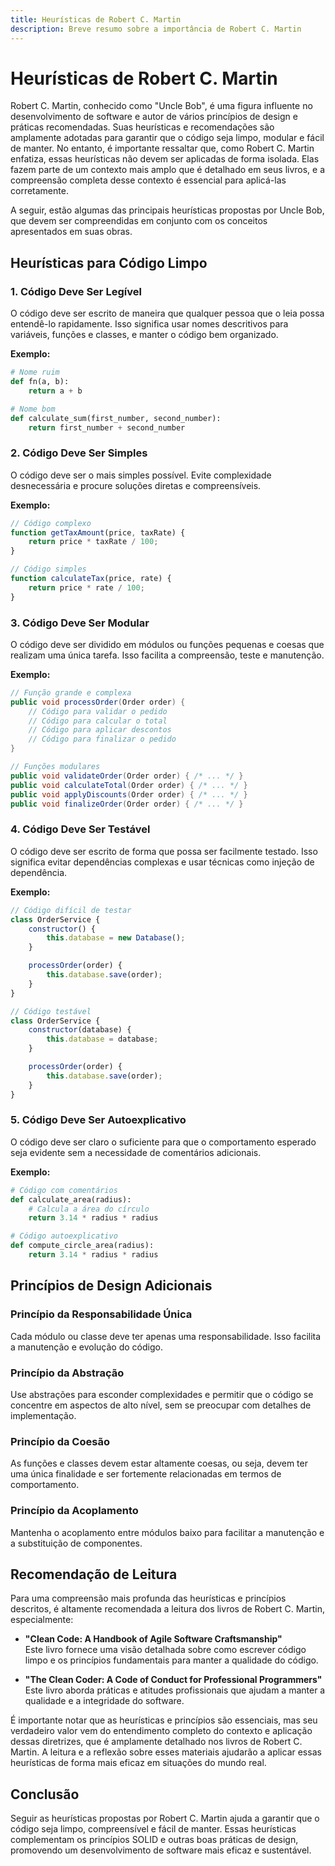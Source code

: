 ```yaml
---
title: Heurísticas de Robert C. Martin
description: Breve resumo sobre a importância de Robert C. Martin
---
```


# Heurísticas de Robert C. Martin

Robert C. Martin, conhecido como "Uncle Bob", é uma figura influente no desenvolvimento de software e autor de vários princípios de design e práticas recomendadas. Suas heurísticas e recomendações são amplamente adotadas para garantir que o código seja limpo, modular e fácil de manter. No entanto, é importante ressaltar que, como Robert C. Martin enfatiza, essas heurísticas não devem ser aplicadas de forma isolada. Elas fazem parte de um contexto mais amplo que é detalhado em seus livros, e a compreensão completa desse contexto é essencial para aplicá-las corretamente. 

A seguir, estão algumas das principais heurísticas propostas por Uncle Bob, que devem ser compreendidas em conjunto com os conceitos apresentados em suas obras.

## Heurísticas para Código Limpo

### 1. **Código Deve Ser Legível**
O código deve ser escrito de maneira que qualquer pessoa que o leia possa entendê-lo rapidamente. Isso significa usar nomes descritivos para variáveis, funções e classes, e manter o código bem organizado.

**Exemplo:**
```python
# Nome ruim
def fn(a, b):
    return a + b

# Nome bom
def calculate_sum(first_number, second_number):
    return first_number + second_number
```

### 2. **Código Deve Ser Simples**
O código deve ser o mais simples possível. Evite complexidade desnecessária e procure soluções diretas e compreensíveis.

**Exemplo:**
```javascript
// Código complexo
function getTaxAmount(price, taxRate) {
    return price * taxRate / 100;
}

// Código simples
function calculateTax(price, rate) {
    return price * rate / 100;
}
```

### 3. **Código Deve Ser Modular**
O código deve ser dividido em módulos ou funções pequenas e coesas que realizam uma única tarefa. Isso facilita a compreensão, teste e manutenção.

**Exemplo:**
```java
// Função grande e complexa
public void processOrder(Order order) {
    // Código para validar o pedido
    // Código para calcular o total
    // Código para aplicar descontos
    // Código para finalizar o pedido
}

// Funções modulares
public void validateOrder(Order order) { /* ... */ }
public void calculateTotal(Order order) { /* ... */ }
public void applyDiscounts(Order order) { /* ... */ }
public void finalizeOrder(Order order) { /* ... */ }
```

### 4. **Código Deve Ser Testável**
O código deve ser escrito de forma que possa ser facilmente testado. Isso significa evitar dependências complexas e usar técnicas como injeção de dependência.

**Exemplo:**
```javascript
// Código difícil de testar
class OrderService {
    constructor() {
        this.database = new Database();
    }

    processOrder(order) {
        this.database.save(order);
    }
}

// Código testável
class OrderService {
    constructor(database) {
        this.database = database;
    }

    processOrder(order) {
        this.database.save(order);
    }
}
```

### 5. **Código Deve Ser Autoexplicativo**
O código deve ser claro o suficiente para que o comportamento esperado seja evidente sem a necessidade de comentários adicionais.

**Exemplo:**
```python
# Código com comentários
def calculate_area(radius):
    # Calcula a área do círculo
    return 3.14 * radius * radius

# Código autoexplicativo
def compute_circle_area(radius):
    return 3.14 * radius * radius
```

## Princípios de Design Adicionais

### **Princípio da Responsabilidade Única**
Cada módulo ou classe deve ter apenas uma responsabilidade. Isso facilita a manutenção e evolução do código.

### **Princípio da Abstração**
Use abstrações para esconder complexidades e permitir que o código se concentre em aspectos de alto nível, sem se preocupar com detalhes de implementação.

### **Princípio da Coesão**
As funções e classes devem estar altamente coesas, ou seja, devem ter uma única finalidade e ser fortemente relacionadas em termos de comportamento.

### **Princípio da Acoplamento**
Mantenha o acoplamento entre módulos baixo para facilitar a manutenção e a substituição de componentes.

## Recomendação de Leitura

Para uma compreensão mais profunda das heurísticas e princípios descritos, é altamente recomendada a leitura dos livros de Robert C. Martin, especialmente:

- **"Clean Code: A Handbook of Agile Software Craftsmanship"**  
  Este livro fornece uma visão detalhada sobre como escrever código limpo e os princípios fundamentais para manter a qualidade do código.

- **"The Clean Coder: A Code of Conduct for Professional Programmers"**  
  Este livro aborda práticas e atitudes profissionais que ajudam a manter a qualidade e a integridade do software.

É importante notar que as heurísticas e princípios são essenciais, mas seu verdadeiro valor vem do entendimento completo do contexto e aplicação dessas diretrizes, que é amplamente detalhado nos livros de Robert C. Martin. A leitura e a reflexão sobre esses materiais ajudarão a aplicar essas heurísticas de forma mais eficaz em situações do mundo real.

## Conclusão

Seguir as heurísticas propostas por Robert C. Martin ajuda a garantir que o código seja limpo, compreensível e fácil de manter. Essas heurísticas complementam os princípios SOLID e outras boas práticas de design, promovendo um desenvolvimento de software mais eficaz e sustentável.
